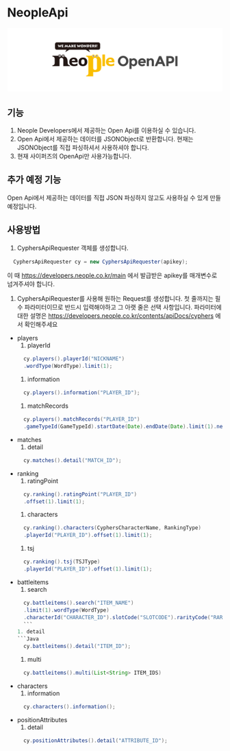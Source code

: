 # NeopleApi
[![NeopleOpenApi](/resources/logo_t1.png)](http://developers.neople.co.kr)

## 기능
1. Neople Developers에서 제공하는 Open Api를 이용하실 수 있습니다.
1. Open Api에서 제공하는 데이터를 JSONObject로 반환합니다. 현재는 JSONObject를 직접 파싱하셔서 사용하셔야 합니다.
1. 현재 사이퍼즈의 OpenApi만 사용가능합니다.

## 추가 예정 기능
Open Api에서 제공하는 데이터를 직접 JSON 파싱하지 않고도 사용하실 수 있게 만들 예정입니다.

## 사용방법
1. CyphersApiRequester 객체를 생성합니다.
```Java
  CyphersApiRequester cy = new CyphersApiRequester(apikey);
```
이 때 https://developers.neople.co.kr/main 에서 발급받은 apikey를 매개변수로 넘겨주셔야 합니다.

1. CyphersApiRequester를 사용해 원하는 Request를 생성합니다.
첫 줄까지는 필수 파라미터이므로 반드시 입력해야하고 그 아랫 줄은 선택 사항입니다.
파라미터에 대한 설명은 https://developers.neople.co.kr/contents/apiDocs/cyphers 에서 확인해주세요
* players
  1. playerId
    ```Java
      cy.players().playerId("NICKNAME")
      .wordType(WordType).limit(1);
    ```
  1. information
    ```Java
      cy.players().information("PLAYER_ID");
    ```
  1. matchRecords
    ```Java
      cy.players().matchRecords("PLAYER_ID")
      .gameTypeId(GameTypeId).startDate(Date).endDate(Date).limit(1).next("NEXT_CODE");
    ```
* matches
  1. detail
    ```Java
      cy.matches().detail("MATCH_ID");
    ```
* ranking
    1. ratingPoint
    ```Java
      cy.ranking().ratingPoint("PLAYER_ID")
      .offset(1).limit(1);
    ```
    1. characters
    ```Java
      cy.ranking().characters(CyphersCharacterName, RankingType)
      .playerId("PLAYER_ID").offset(1).limit(1);
    ```
    1. tsj
    ```Java
      cy.ranking().tsj(TSJType)
      .playerId("PLAYER_ID").offset(1).limit(1);
    ```
* battleitems
  1. search
    ```Java
      cy.battleitems().search("ITEM_NAME")
      .limit(1).wordType(WordType)
      .characterId("CHARACTER_ID").slotCode("SLOTCODE").rarityCode("RARITYCODE").seasonCode("SEASONCODE");
      ```
  1. detail
    ```Java
      cy.battleitems().detail("ITEM_ID");
    ```
  1. multi
    ```Java
      cy.battleitems().multi(List<String> ITEM_IDS)
    ```
* characters
    1. information
    ```Java
      cy.characters().information();
    ```
* positionAttributes
    1. detail
    ```Java
      cy.positionAttributes().detail("ATTRIBUTE_ID");
    ```







